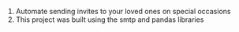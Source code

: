 <ol>
  <li>
Automate sending invites to your loved ones on special occasions
  </li>
    <li>
      This project was built using the smtp and pandas libraries
    </li>

</ol>
